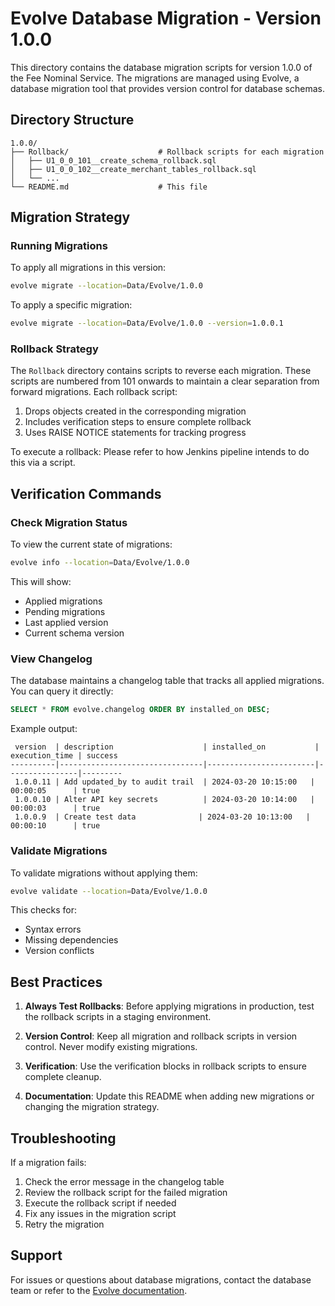 # Evolve Database Migration - Version 1.0.0

This directory contains the database migration scripts for version 1.0.0 of the Fee Nominal Service. The migrations are managed using Evolve, a database migration tool that provides version control for database schemas.

## Directory Structure

```
1.0.0/
├── Rollback/                    # Rollback scripts for each migration
│   ├── U1_0_0_101__create_schema_rollback.sql
│   ├── U1_0_0_102__create_merchant_tables_rollback.sql
│   └── ...
└── README.md                    # This file
```

## Migration Strategy

### Running Migrations

To apply all migrations in this version:

```bash
evolve migrate --location=Data/Evolve/1.0.0
```

To apply a specific migration:

```bash
evolve migrate --location=Data/Evolve/1.0.0 --version=1.0.0.1
```

### Rollback Strategy

The `Rollback` directory contains scripts to reverse each migration. These scripts are numbered from 101 onwards to maintain a clear separation from forward migrations. Each rollback script:

1. Drops objects created in the corresponding migration
2. Includes verification steps to ensure complete rollback
3. Uses RAISE NOTICE statements for tracking progress

To execute a rollback:
Please refer to how Jenkins pipeline intends to do this via a script.


## Verification Commands

### Check Migration Status

To view the current state of migrations:

```bash
evolve info --location=Data/Evolve/1.0.0
```

This will show:
- Applied migrations
- Pending migrations
- Last applied version
- Current schema version

### View Changelog

The database maintains a changelog table that tracks all applied migrations. You can query it directly:

```sql
SELECT * FROM evolve.changelog ORDER BY installed_on DESC;
```

Example output:
```
 version  | description                    | installed_on           | execution_time | success
----------|--------------------------------|------------------------|----------------|---------
 1.0.0.11 | Add updated_by to audit trail  | 2024-03-20 10:15:00   | 00:00:05      | true
 1.0.0.10 | Alter API key secrets          | 2024-03-20 10:14:00   | 00:00:03      | true
 1.0.0.9  | Create test data              | 2024-03-20 10:13:00   | 00:00:10      | true
```

### Validate Migrations

To validate migrations without applying them:

```bash
evolve validate --location=Data/Evolve/1.0.0
```

This checks for:
- Syntax errors
- Missing dependencies
- Version conflicts

## Best Practices

1. **Always Test Rollbacks**: Before applying migrations in production, test the rollback scripts in a staging environment.

2. **Version Control**: Keep all migration and rollback scripts in version control. Never modify existing migrations.

3. **Verification**: Use the verification blocks in rollback scripts to ensure complete cleanup.

4. **Documentation**: Update this README when adding new migrations or changing the migration strategy.

## Troubleshooting

If a migration fails:

1. Check the error message in the changelog table
2. Review the rollback script for the failed migration
3. Execute the rollback script if needed
4. Fix any issues in the migration script
5. Retry the migration

## Support

For issues or questions about database migrations, contact the database team or refer to the [Evolve documentation](https://evolve-db.netlify.app/). 